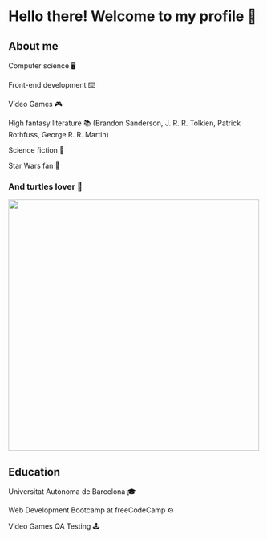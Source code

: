 # Hello there! Welcome to my profile 👋

## About me
Computer science 🖥️  

Front-end development ⌨️  

Video Games 🎮  

High fantasy literature 📚 (Brandon Sanderson, J. R. R. Tolkien, Patrick Rothfuss, George R. R. Martin)  

Science fiction 🚀

Star Wars fan 👾  

### And turtles lover 🐢

<img src="https://github.com/Maruku98/Maruku98/assets/133391272/98d23b3e-b02c-47cd-bfcc-ee23540fdbb7" width="500">



## Education
Universitat Autònoma de Barcelona 🎓  

Web Development Bootcamp at freeCodeCamp ⚙️  

Video Games QA Testing 🕹️


##

